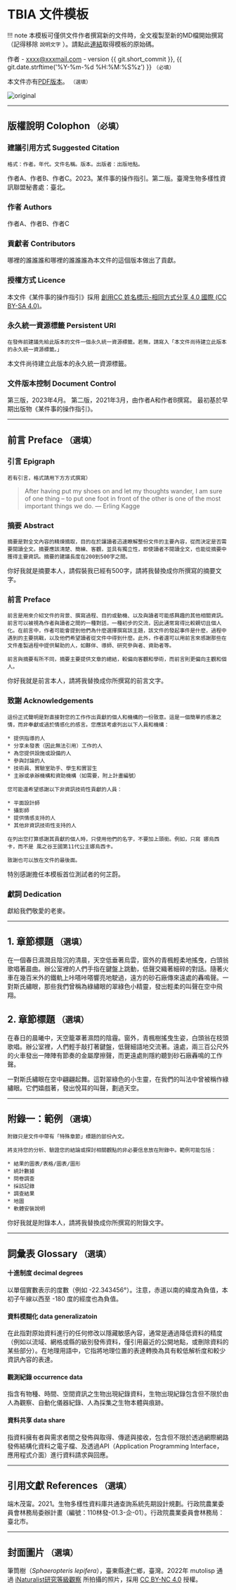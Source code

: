 # TBIA 文件模板

!!! note
    本模板可僅供文件作者撰寫新的文件時，全文複製至新的MD檔開始撰寫（記得移除 `說明文字` ）。請點此[連結](https://github.com/TBIA/docs/blob/main/docs/document_template.md)取得模板的原始碼。

作者 - xxxx@xxxmail.com - version {{ git.short_commit }}, {{ git.date.strftime('%Y-%m-%d %H:%M:%S%z') }} `（必填）`

本文件亦有[PDF版本](我是超連結)。 `（選填）`

![original](https://user-images.githubusercontent.com/31880136/230522523-7f82ab10-10f6-46b9-bbc2-5f80bfc6a5ea.jpg)

---
## **版權說明 Colophon** `（必填）`
### 建議引用方式 Suggested Citation
`格式：作者。年代。文件名稱。版本。出版者：出版地點。`

作者A、作者B、作者C。2023。某件事的操作指引。第二版。臺灣生物多樣性資訊聯盟秘書處：臺北。

### 作者 Authors
作者A、作者B、作者C

### 貢獻者 Contributors
哪裡的誰誰誰和哪裡的誰誰誰為本文件的這個版本做出了貢獻。

### 授權方式 Licence
本文件《某件事的操作指引》採用 [創用CC 姓名標示-相同方式分享 4.0 國際 (CC BY-SA 4.0)](https://creativecommons.org/licenses/by-sa/4.0/deed.zh_TW)。

### 永久統一資源標籤 Persistent URI
`在發佈前建議先給此版本的文件一個永久統一資源標籤。若無，請寫入「本文件尚待建立此版本的永久統一資源標籤。」`

本文件尚待建立此版本的永久統一資源標籤。

### 文件版本控制 Document Control
第三版，2023年4月。
第二版，2021年3月，由作者A和作者B撰寫。
最初基於早期出版物《某件事的操作指引》。

---
## **前言 Preface** `（選填）`

### 引言 Epigraph
`若有引言，格式請用下方方式撰寫）`

> After having put my shoes on and let my thoughts wander, I am sure of one thing – to put one foot in front of the other is one of the most important things we do.
— Erling Kagge

### 摘要 Abstract
`摘要是對全文內容的精煉摘取，目的在於讓讀者迅速瞭解整份文件的主要內容，從而決定是否需要閱讀全文。摘要應該清楚、簡練、客觀，並具有獨立性，即使讀者不閱讀全文，也能從摘要中獲得主要資訊。摘要的建議長度在200到500字之間。`

你好我就是摘要本人，請假裝我已經有500字，請將我替換成你所撰寫的摘要文字。

### 前言 Preface
`前言是用來介紹文件的背景、撰寫過程、目的或動機、以及與讀者可能感興趣的其他相關資訊。前言可以被視為作者與讀者之間的一種對話，一種初步的交流，因此通常寫得比較親切且個人化。在前言中，作者可能會提到他們為什麼選擇撰寫該主題，該文件的發起事件是什麼，過程中遇到的主要挑戰，以及他們希望讀者從文件中得到什麼。此外，作者還可以用前言來感謝那些在文件產製過程中提供幫助的人，如夥伴、導師、研究參與者、資助者等。`

`前言與摘要有所不同，摘要主要提供文章的總結，較偏向客觀和學術，而前言則更偏向主觀和個人。`

你好我就是前言本人，請將我替換成你所撰寫的前言文字。

### 致謝 Acknowledgements
`這份正式聲明是對直接對您的工作作出貢獻的個人和機構的一份致意。這是一個簡單的感激之情，而非奉獻或過於情感化的感言。您應該考慮列出以下人員和機構：`

```
* 提供指導的人
* 分享未發表（因此無法引用）工作的人
* 為您提供設施或設備的人
* 參與討論的人
* 技術員、實驗室助手、學生和實習生
* 主辦或承辦機構和資助機構（如需要，附上計畫編號）
```

`您可能還希望感謝以下非資訊技術性貢獻的人員：`

```
* 平面設計師
* 攝影師
* 提供情感支持的人
* 其他非資訊技術性支持的人
```

`在列出您打算感謝其貢獻的個人時，只使用他們的名字，不要加上頭銜。例如，只寫 娜烏西卡，而不是 風之谷王國第11代公主娜烏西卡。`

`致謝也可以放在文件的最後面。`

特別感謝擔任本模板首位測試者的何芷蔚。

### 獻詞 Dedication
獻給我們敬愛的老麥。

---
## **1. 章節標題** `（選填）`
在一個春日濕潤且陰沉的清晨，天空低垂著烏雲，窗外的青楓輕柔地搖曳，白頭翁歌唱著晨曲。辦公室裡的人們手指在鍵盤上跳動，低聲交織著細碎的對話。隨著火車在幾百米外的鐵軌上咔嗒咔嗒響亮地駛過，遠方的砂石廠傳來遠處的轟鳴聲。一對斯氏繡眼，那些我們曾稱為綠繡眼的翠綠色小精靈，發出輕柔的叫聲在空中飛翔。

## **2. 章節標題** `（選填）`
在春日的晨曦中，天空籠罩著濕悶的陰霾。窗外，青楓樹搖曳生姿，白頭翁在枝頭歌唱。辦公室裡，人們輕手敲打著鍵盤，低聲細語地交流著。遠處，兩三百公尺外的火車發出一陣陣有節奏的金屬摩擦聲，而更遠處則隱約聽到砂石廠轟鳴的工作聲。

一對斯氏繡眼在空中翩翩起舞。這對翠綠色的小生靈，在我們的叫法中曾被稱作綠繡眼。它們嬉戲著，發出悅耳的叫聲，劃過天空。

---
## **附錄一：範例** `（選填）`
`附錄只是文件中帶有「特殊章節」標題的部份內文。`

`將支持您的分析、驗證您的結論或探討相關觀點的非必要信息放在附錄中。範例可能包括：`

```
* 結果的圖表/表格/圖表/圖形
* 統計數據
* 問卷調查
* 採訪記錄
* 調查結果
* 地圖
* 軟體安裝說明
```
你好我就是附錄本人，請將我替換成你所撰寫的附錄文字。

---
## **詞彙表 Glossary** `（選填）`
#### 十進制度 decimal degrees
以單個實數表示的度數（例如 -22.343456°）。注意，赤道以南的緯度為負值，本初子午線以西至 -180 度的經度也為負值。

#### 資料模糊化 data generalizatoin
在此指對原始資料進行的任何修改以隱藏敏感內容，通常是通過降低資料的精度（例如以流域、網格或縣的級別發佈資料，僅引用最近的公開地點，或刪除資料的某些部分）。在地理用語中，它指將地理位置的表達轉換為具有較低解析度和較少資訊內容的表達。

#### 觀測紀錄 occurrence data 
指含有物種、時間、空間資訊之生物出現紀錄資料，生物出現紀錄包含但不限於由人為觀察、自動化儀器紀錄、人為採集之生物本體與痕跡。

#### 資料共享 data share
指資料擁有者與需求者間之發佈與取得、傳遞與接收，包含但不限於透過網際網路發佈結構化資料之電子檔、及透過API（Application Programming Interface，應用程式介面）進行資料請求與回應。

---
## **引用文獻 References** `（選填）`
端木茂甯。2021。生物多樣性資料庫共通查詢系統先期設計規劃。行政院農業委員會林務局委辦計畫（編號：110林發-01.3-企-01）。行政院農業委員會林務局：臺北市。

---
## **封面圖片** `（選填）`
筆筒樹（*Sphaeropteris lepifera*），臺東縣達仁鄉，臺灣。2022年 mutolisp 通過 [iNaturalist研究等級觀察](https://www.inaturalist.org/observations/153297614) 所拍攝的照片，採用 [CC BY-NC 4.0](https://creativecommons.org/licenses/by-nc/4.0/deed.zh_TW) 授權。



